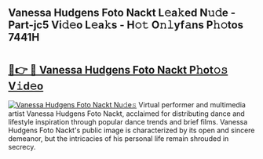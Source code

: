 ## Vanessa Hudgens Foto Nackt L𝚎a𝚔ed N𝚞𝚍e - Part-jc5 Vi𝚍𝚎o L𝚎a𝚔s - H𝚘𝚝 O𝚗𝚕yf𝚊ns P𝚑𝚘tos 7441H

# <h2><a href="http://kf2h1j.oniu.top/?m=Vanessa+Hudgens+Foto+Nackt">🔗👉 🔴 Vanessa Hudgens Foto Nackt P𝚑ot𝚘𝚜 V𝚒d𝚎o</a></h2>

[![Vanessa Hudgens Foto Nackt Nu𝚍e𝚜](https://i.imgur.com/0qMVB7G.gif)](http://kf2h1j.oniu.top/?m=Vanessa+Hudgens+Foto+Nackt)
Virtual performer and multimedia artist Vanessa Hudgens Foto Nackt, acclaimed for distributing dance and lifestyle inspiration through popular dance trends and brief films. Vanessa Hudgens Foto Nackt's public image is characterized by its open and sincere demeanor, but the intricacies of his personal life remain shrouded in secrecy.  

